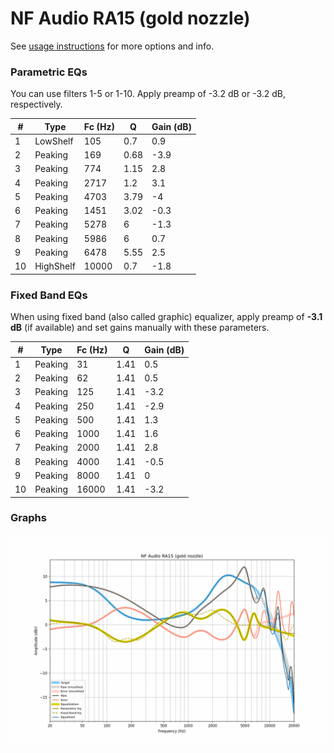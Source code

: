 # NF Audio RA15 (gold nozzle)
See [usage instructions](https://github.com/jaakkopasanen/AutoEq#usage) for more options and info.

### Parametric EQs
You can use filters 1-5 or 1-10. Apply preamp of -3.2 dB or -3.2 dB, respectively.

|   # | Type      |   Fc (Hz) |    Q |   Gain (dB) |
|-----|-----------|-----------|------|-------------|
|   1 | LowShelf  |       105 | 0.7  |         0.9 |
|   2 | Peaking   |       169 | 0.68 |        -3.9 |
|   3 | Peaking   |       774 | 1.15 |         2.8 |
|   4 | Peaking   |      2717 | 1.2  |         3.1 |
|   5 | Peaking   |      4703 | 3.79 |        -4   |
|   6 | Peaking   |      1451 | 3.02 |        -0.3 |
|   7 | Peaking   |      5278 | 6    |        -1.3 |
|   8 | Peaking   |      5986 | 6    |         0.7 |
|   9 | Peaking   |      6478 | 5.55 |         2.5 |
|  10 | HighShelf |     10000 | 0.7  |        -1.8 |

### Fixed Band EQs
When using fixed band (also called graphic) equalizer, apply preamp of **-3.1 dB** (if available) and set gains manually with these parameters.

|   # | Type    |   Fc (Hz) |    Q |   Gain (dB) |
|-----|---------|-----------|------|-------------|
|   1 | Peaking |        31 | 1.41 |         0.5 |
|   2 | Peaking |        62 | 1.41 |         0.5 |
|   3 | Peaking |       125 | 1.41 |        -3.2 |
|   4 | Peaking |       250 | 1.41 |        -2.9 |
|   5 | Peaking |       500 | 1.41 |         1.3 |
|   6 | Peaking |      1000 | 1.41 |         1.6 |
|   7 | Peaking |      2000 | 1.41 |         2.8 |
|   8 | Peaking |      4000 | 1.41 |        -0.5 |
|   9 | Peaking |      8000 | 1.41 |         0   |
|  10 | Peaking |     16000 | 1.41 |        -3.2 |

### Graphs
![](./NF%20Audio%20RA15%20(gold%20nozzle).png)
